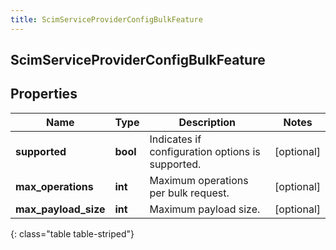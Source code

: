```yaml
---
title: ScimServiceProviderConfigBulkFeature
---
```

## ScimServiceProviderConfigBulkFeature

## Properties

|Name | Type | Description | Notes|
|------------ | ------------- | ------------- | -------------|
| **supported** | **bool** | Indicates if configuration options is supported. | [optional] |
| **max_operations** | **int** | Maximum operations per bulk request. | [optional] |
| **max_payload_size** | **int** | Maximum payload size. | [optional] |
{: class="table table-striped"}


